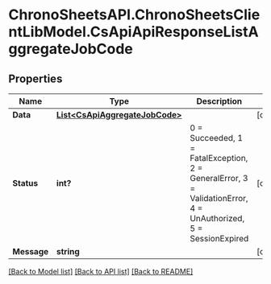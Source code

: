 # ChronoSheetsAPI.ChronoSheetsClientLibModel.CsApiApiResponseListAggregateJobCode
## Properties

Name | Type | Description | Notes
------------ | ------------- | ------------- | -------------
**Data** | [**List&lt;CsApiAggregateJobCode&gt;**](CsApiAggregateJobCode.md) |  | [optional] 
**Status** | **int?** | 0 &#x3D; Succeeded, 1 &#x3D; FatalException, 2 &#x3D; GeneralError, 3 &#x3D; ValidationError, 4 &#x3D; UnAuthorized, 5 &#x3D; SessionExpired | [optional] 
**Message** | **string** |  | [optional] 

[[Back to Model list]](../README.md#documentation-for-models) [[Back to API list]](../README.md#documentation-for-api-endpoints) [[Back to README]](../README.md)

